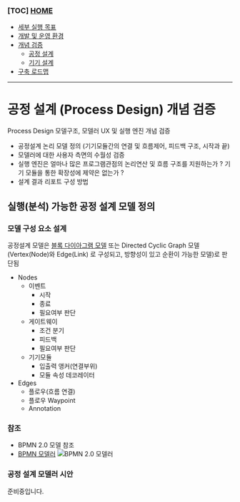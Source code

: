 ### [TOC] [HOME](/docs)

- [세부 실행 목표](/docs/concept.md)
- [개발 및 운영 환경](/docs/devops)
- [개념 검증](/docs/poc)
  - [공정 설계](./process-design.md)
  - [기기 설계](./device-design.md)
- [구축 로드맵](/docs/roadmap)

---

# 공정 설계 (Process Design) 개념 검증

Process Design 모델구조, 모델러 UX 및 실행 엔진 개념 검증

- 공정설계 논리 모델 정의 (기기모듈간의 연결 및 흐름제어, 피드백 구조, 시작과 끝)
- 모델러에 대한 사용자 측면의 수월성 검증
- 실행 엔진은 얼마나 많은 프로그램관점의 논리연산 및 흐름 구조를 지원하는가 ? 기기 모듈을 통한 확장성에 제약은 없는가 ?
- 설계 결과 리포트 구성 방법

## 실행(분석) 가능한 공정 설계 모델 정의

### 모델 구성 요소 설계

공정설계 모델은 [블록 다이아그램 모델](https://eleceng.dit.ie/gavin/Control/Block%20Diagrams/General%20Intro.htm)
또는 Directed Cyclic Graph 모델(Vertex(Node)와 Edge(Link) 로 구성되고, 방향성이 있고 순환이 가능한 모델)로 판단됨

- Nodes
  - 이벤트
    - 시작
    - 종료
    - 필요여부 판단
  - 게이트웨이
    - 조건 분기
    - 피드백
    - 필요여부 판단
  - 기기모듈
    - 입출력 앵커(연결부위)
    - 모듈 속성 데코레이터
- Edges
  - 플로우(흐름 연결)
  - 플로우 Waypoint
  - Annotation

### 참조

- BPMN 2.0 모델 참조
- [BPMN 모델러](https://demo.bpmn.io/bpmn)
  ![BPMN 2.0 모델러](https://bpmtips.com/wp-content/uploads/2020/06/Camunda-Modeler.png)

### 공정 설계 모델러 시안

준비중입니다.
